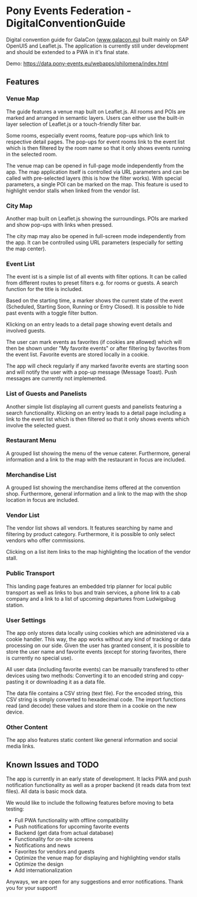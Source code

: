 # Pony Events Federation - DigitalConventionGuide

Digital convention guide for GalaCon (www.galacon.eu) built mainly on SAP OpenUI5 and Leaflet.js. The application is currently still under development and should be extended to a PWA in it's final state. 

Demo: https://data.pony-events.eu/webapps/philomena/index.html 

## Features 

### Venue Map 

The guide features a venue map built on Leaflet.js. All rooms and POIs are marked and arranged in semantic layers. Users can either use the built-in layer selection of Leaflet.js or a touch-friendly filter bar. 

Some rooms, especially event rooms, feature pop-ups which link to respective detail pages. The pop-ups for event rooms link to the event list which is then filtered by the room name so that it only shows events running in the selected room. 

The venue map can be opened in full-page mode independently from the app. The map application itself is controlled via URL parameters and can be called with pre-selected layers (this is how the filter works). With special parameters, a single POI can be marked on the map. This feature is used to highlight vendor stalls when linked from the vendor list. 

### City Map 

Another map built on Leaflet.js showing the surroundings. POIs are marked and show pop-ups with links when pressed. 

The city map may also be opened in full-screen mode independently from the app. It can be controlled using URL parameters (especially for setting the map center). 

### Event List 

The event ist is a simple list of all events with filter options. It can be called from different routes to preset filters e.g. for rooms or guests. A search function for the title is included. 

Based on the starting time, a marker shows the current state of the event (Scheduled, Starting Soon, Running or Entry Closed). It is possible to hide past events with a toggle filter button. 

Klicking on an entry leads to a detail page showing event details and involved guests. 

The user can mark events as favorites (if cookies are allowed) which will then be shown under "My favorite events" or after filtering by favorites from the event list. Favorite events are stored locally in a cookie. 

The app will check regularly if any marked favorite events are starting soon and will notify the user with a pop-up message (Message Toast). Push messages are currently not implemented. 

### List of Guests and Panelists 

Another simple list displaying all current guests and panelists featuring a search functionality. Klicking on an entry leads to a detail page including a link to the event list which is then filtered so that it only shows events which involve the selected guest. 

### Restaurant Menu 

A grouped list showing the menu of the venue caterer. Furthermore, general information and a link to the map with the restaurant in focus are included. 

### Merchandise List 

A grouped list showing the merchandise items offered at the convention shop. Furthermore, general information and a link to the map with the shop location in focus are included. 

### Vendor List 

The vendor list shows all vendors. It features searching by name and filtering by product category. Furthermore, it is possible to only select vendors who offer commissions. 

Clicking on a list item links to the map highlighting the location of the vendor stall. 

### Public Transport 

This landing page features an embedded trip planner for local public transport as well as links to bus and train services, a phone link to a cab company and a link to a list of upcoming departures from Ludwigsbug station. 

### User Settings 

The app only stores data locally using cookies which are administered via a cookie handler. This way, the app works without any kind of tracking or data processing on our side. Given the user has granted consent, it is possible to store the user name and favorite events (except for storing favorites, there is currently no special use). 

All user data (including favorite events) can be manually transfered to other devices using two methods: Converting it to an encoded string and copy-pasting it or downloading it as a data file. 

The data file contains a CSV string (text file). For the encoded string, this CSV string is simply converted to hexadecimal code. The import functions read (and decode) these values and store them in a cookie on the new device.  

### Other Content 

The app also features static content like general information and social media links. 

## Known Issues and TODO 

The app is currently in an early state of development. It lacks PWA and push notification functionality as well as a proper backend (it reads data from text files). All data is basic mock data. 

We would like to include the following features before moving to beta testing: 

- Full PWA functionality with offline compatibility 
- Push notifications for upcoming favorite events 
- Backend (get data from actual database) 
- Functionality for on-site screens 
- Notifications and news 
- Favorites for vendors and guests 
- Optimize the venue map for displaying and highlighting vendor stalls
- Optimize the design 
- Add internationalization 

Anyways, we are open for any suggestions and error notifications. Thank you for your support! 

